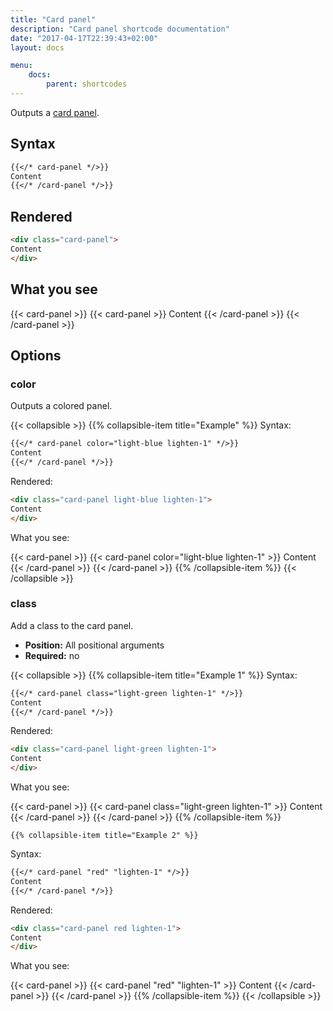 ```yaml
---
title: "Card panel"
description: "Card panel shortcode documentation"
date: "2017-04-17T22:39:43+02:00"
layout: docs

menu:
    docs:
        parent: shortcodes
---
```


Outputs a [card panel](http://materializecss.com/cards.html#panel).


## Syntax

``` markdown
{{</* card-panel */>}}
Content
{{</* /card-panel */>}}
```


## Rendered

``` html
<div class="card-panel">
Content
</div>
```


## What you see

{{< card-panel >}}
{{< card-panel >}}
Content
{{< /card-panel >}}
{{< /card-panel >}}


## Options

### color

Outputs a colored panel.

{{< collapsible >}}
    {{% collapsible-item title="Example" %}}
Syntax:

``` markdown
{{</* card-panel color="light-blue lighten-1" */>}}
Content
{{</* /card-panel */>}}
```

Rendered:

``` html
<div class="card-panel light-blue lighten-1">
Content
</div>
```

What you see:

{{< card-panel >}}
{{< card-panel color="light-blue lighten-1" >}}
Content
{{< /card-panel >}}
{{< /card-panel >}}
    {{% /collapsible-item %}}
{{< /collapsible >}}


### class

Add a class to the card panel.

- **Position:** All positional arguments
- **Required:** no


{{< collapsible >}}
    {{% collapsible-item title="Example 1" %}}
Syntax:

``` markdown
{{</* card-panel class="light-green lighten-1" */>}}
Content
{{</* /card-panel */>}}
```

Rendered:

``` html
<div class="card-panel light-green lighten-1">
Content
</div>
```

What you see:

{{< card-panel >}}
{{< card-panel class="light-green lighten-1" >}}
Content
{{< /card-panel >}}
{{< /card-panel >}}
    {{% /collapsible-item %}}


    {{% collapsible-item title="Example 2" %}}
Syntax:

``` markdown
{{</* card-panel "red" "lighten-1" */>}}
Content
{{</* /card-panel */>}}
```

Rendered:

``` html
<div class="card-panel red lighten-1">
Content
</div>
```

What you see:

{{< card-panel >}}
{{< card-panel "red" "lighten-1" >}}
Content
{{< /card-panel >}}
{{< /card-panel >}}
    {{% /collapsible-item %}}
{{< /collapsible >}}

